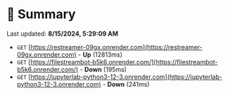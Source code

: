# 📖 Summary
Last updated: **8/15/2024, 5:29:09 AM**

- `GET` [https://restreamer-09gx.onrender.com](https://restreamer-09gx.onrender.com) - **Up** (12813ms)
- `GET` [https://filestreambot-b5k6.onrender.com/](https://filestreambot-b5k6.onrender.com/) - **Down** (195ms)
- `GET` [https://jupyterlab-python3-12-3.onrender.com](https://jupyterlab-python3-12-3.onrender.com) - **Down** (241ms)
